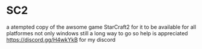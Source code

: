 # SC2
a atempted copy of the awsome game StarCraft2 for it to be available for all platformes not only windows
still a long way to go so help is appreciated
https://discord.gg/H4wkYkB for my discord
